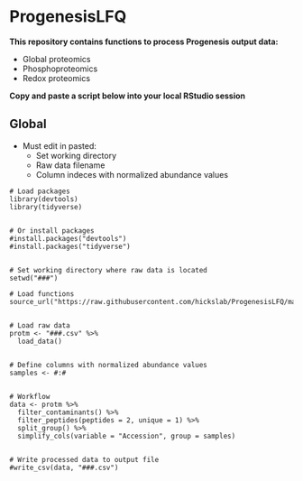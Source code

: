 # ProgenesisLFQ

**This repository contains functions to process Progenesis output data:**
* Global proteomics
* Phosphoproteomics
* Redox proteomics

**Copy and paste a script below into your local RStudio session**

## Global
* Must edit in pasted:
  + Set working directory
  + Raw data filename
  + Column indeces with normalized abundance values

```{r}
# Load packages
library(devtools)
library(tidyverse)


# Or install packages
#install.packages("devtools")
#install.packages("tidyverse")


# Set working directory where raw data is located
setwd("###")

# Load functions 
source_url("https://raw.githubusercontent.com/hickslab/ProgenesisLFQ/master/EWM_ProgenesisLFQ_Global.R")


# Load raw data
protm <- "###.csv" %>%
  load_data()


# Define columns with normalized abundance values
samples <- #:#


# Workflow
data <- protm %>%
  filter_contaminants() %>%
  filter_peptides(peptides = 2, unique = 1) %>%
  split_group() %>%
  simplify_cols(variable = "Accession", group = samples)
  

# Write processed data to output file
#write_csv(data, "###.csv")

```
